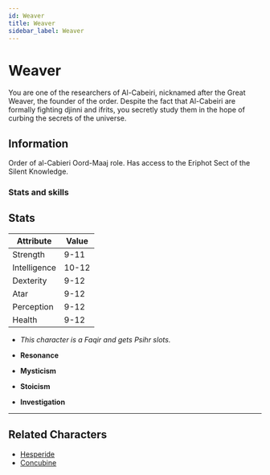 ```yaml
---
id: Weaver
title: Weaver
sidebar_label: Weaver
---
```


# Weaver

You are one of the researchers of Al-Cabeiri, nicknamed after the Great Weaver, the founder of the order. 
Despite the fact that Al-Cabeiri are formally fighting djinni and ifrits, you secretly study them in the hope of curbing the secrets of the universe.

## Information

Order of al-Cabieri Oord-Maaj role.
Has access to the Eriphot Sect of the Silent Knowledge.

### Stats and skills

## Stats

| Attribute       | Value          |
| --------------- | -------------- |
| Strength        | 9-11           |
| Intelligence    | 10-12          |
| Dexterity       | 9-12           |
| Atar            | 9-12           |
| Perception      | 9-12           |
| Health          | 9-12           |

- *This character is a Faqir and gets Psihr slots.*

- **Resonance**
- **Mysticism**
- **Stoicism**
- **Investigation**

---

## Related Characters

- [Hesperide](./hesperide)
- [Concubine](./concubine)
